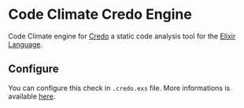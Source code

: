 # Code Climate Credo Engine

Code Climate engine for [Credo](https://github.com/rrrene/credo) a static code analysis tool for the [Elixir Language](http://elixir-lang.org/).

## Configure

You can configure this check in `.credo.exs` file. More informations is available [here](https://github.com/rrrene/credo#configuration).
